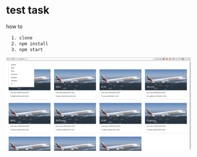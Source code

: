 # test task
how to
```
  1. clone
  2. npm install
  3. npm start
```

![Alt text](/Screenshot.png?raw=true "Optional Title")
